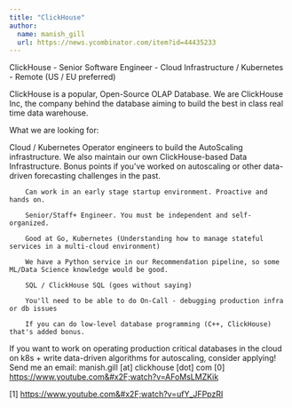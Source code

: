```yaml
---
title: "ClickHouse"
author:
  name: manish_gill
  url: https://news.ycombinator.com/item?id=44435233
---
```


<JobNavigation />

ClickHouse - Senior Software Engineer - Cloud Infrastructure &#x2F; Kubernetes - Remote (US &#x2F; EU preferred)

ClickHouse is a popular, Open-Source OLAP Database. We are ClickHouse Inc, the company behind the database aiming to build the best in class real time data warehouse.

What we are looking for:

Cloud &#x2F; Kubernetes Operator engineers to build the AutoScaling infrastructure. We also maintain our own ClickHouse-based Data Infrastructure. Bonus points if you&#x27;ve worked on autoscaling or other data-driven forecasting challenges in the past.

<pre><code>    Can work in an early stage startup environment. Proactive and hands on.

    Senior&#x2F;Staff+ Engineer. You must be independent and self-organized.

    Good at Go, Kubernetes (Understanding how to manage stateful services in a multi-cloud environment)

    We have a Python service in our Recommendation pipeline, so some ML&#x2F;Data Science knowledge would be good.

    SQL &#x2F; ClickHouse SQL (goes without saying)

    You&#x27;ll need to be able to do On-Call - debugging production infra or db issues

    If you can do low-level database programming (C++, ClickHouse) that&#x27;s added bonus.</code></pre>
If you want to work on operating production critical databases in the cloud on k8s + write data-driven algorithms for autoscaling, consider applying! Send me an email: manish.gill [at] clickhouse [dot] com
[0] <a href="https:&#x2F;&#x2F;www.youtube.com&#x2F;watch?v=AFoMsLMZKik" rel="nofollow">https:&#x2F;&#x2F;www.youtube.com&#x2F;watch?v=AFoMsLMZKik</a>

[1] <a href="https:&#x2F;&#x2F;www.youtube.com&#x2F;watch?v=ufY_JFPpzRI" rel="nofollow">https:&#x2F;&#x2F;www.youtube.com&#x2F;watch?v=ufY_JFPpzRI</a>
<JobApplication />
